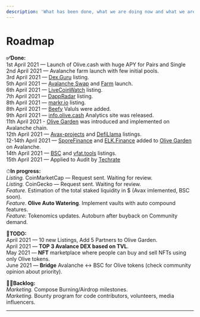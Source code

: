```yaml
---
description: 'What has been done, what we are doing now and what we are planning to do'
---
```


# Roadmap

**✅Done:**  
1st April 2021 — Launch of Olive.cash with huge APY for Pairs and Single   
2nd April 2021 — Avalanche farm launch with few initial pools.  
3rd April 2021 — [Dex.Guru](https://dex.guru/token/0x617724974218a18769020a70162165a539c07e8a-bsc) listing.  
5th April 2021 — [Avalanche Swap](https://swap.olive.cash/#/swap?outputCurrency=0x617724974218A18769020A70162165A539c07E8a) and [Farm](https://avax.olive.cash/farms) launch.  
6th April 2021 — [LiveCoinWatch](https://www.livecoinwatch.com/price/OliveCashToken-OLIVE) listing.  
7th April 2021 — [DappRadar](https://dappradar.com/binance-smart-chain/defi/olive-cash) listing.  
8th April 2021 — [markr.io](https://t.co/NkazORLlX1?amp=1) listing.  
8th April 2021 — [Beefy](https://twitter.com/OliveCashBsc/status/1380092944493993985) Valuls were added.  
9th April 2021 — [info.olive.cash](https://info.olive.cash) Analytics site was released.  
11th April 2021 - [Olive Garden](https://olive-cash.medium.com/welcome-to-the-olive-garden-pool-d5cf3385482a) was introduced and implemented on Avalanche chain.  
12th April 2021 — [Avax-projects](https://www.avax-projects.com/) and [DefiLlama](https://defillama.com/protocol/olive-cash) listings.  
12-14th April 2021 — [SporeFinance](https://sporefinance.co/#/) and [ELK.Finance](http://elk.finance) added to [Olive Garden](https://avax.olive.cash/pools) on Avalanche.  
14th April 2021 — [BSC](https://www.bscscan.com/address/0x617724974218A18769020A70162165A539c07E8a) and [vfat.tools](https://vfat.tools/avax/olive/) listings.  
15th April 2021 — Applied to Audit by [Techrate](https://techrate.org/)  
  
⏱**In progress:**  
_Listing._ CoinMarketCap  — Request sent. Waiting for review.  
_Listing._ CoinGecko — Request sent. Waiting for review.  
_Feature._ Estimation of the total staked liquidity in $ \(Avax imlemented, BSC soon\).  
_Feature_. **Olive Auto Watering**. Implement vaults with auto compound features.  
_Feature:_ Tokenomics updates. Autoburn after buyback on Community demand.

  
🚀**TODO:**  
April 2021 — 10 new Listings, Add 5 Partners to Olive Garden.  
April 2021 — **TOP 3 Avalance DEX based on TVL**.  
May 2021 — **NFT** marketplace where people can buy and sell NFTs using only Olive tokens.  
June 2021 — **Bridge** Avalanche &lt;-&gt; BSC for Olive tokens \(check community opinion about priority\).  
  
👨‍💻**Backlog:**  
_Marketing._ Compose Burning/Airdrop milestones.  
_Marketing._ Bounty program for code contributors, volunteers, media influencers.  
****

